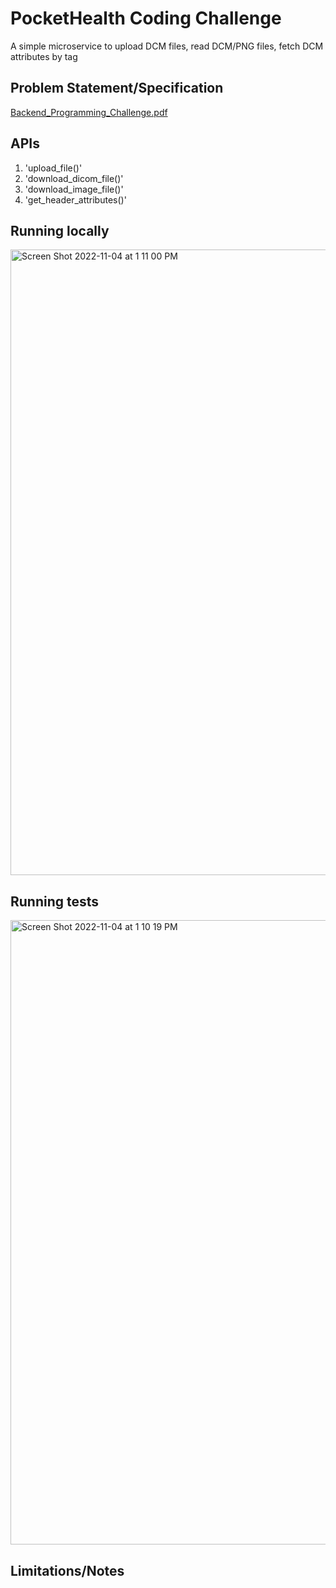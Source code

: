 # PocketHealth Coding Challenge
A simple microservice to upload DCM files, read DCM/PNG files, fetch DCM attributes by tag

## Problem Statement/Specification
[Backend_Programming_Challenge.pdf](https://github.com/Kornfuzion/pocket_health_challenge/files/9941528/Backend_Programming_Challenge.pdf)

## APIs
1. 'upload_file()'
2. 'download_dicom_file()'
3. 'download_image_file()'
4. 'get_header_attributes()'

## Running locally
<img width="1001" alt="Screen Shot 2022-11-04 at 1 11 00 PM" src="https://user-images.githubusercontent.com/7553119/200039900-bbac7bc9-9bc4-4a10-8955-aff064215bb6.png">

## Running tests
<img width="999" alt="Screen Shot 2022-11-04 at 1 10 19 PM" src="https://user-images.githubusercontent.com/7553119/200039884-2c5e9a51-27b5-45d6-99a2-1639708b7580.png">

## Limitations/Notes
